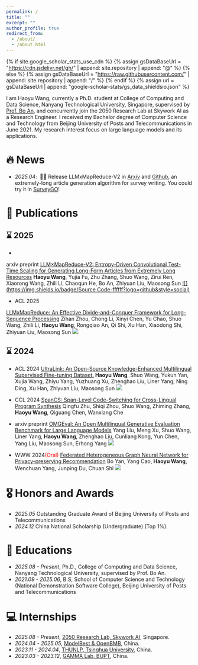 ```yaml
---
permalink: /
title: ""
excerpt: ""
author_profile: true
redirect_from: 
  - /about/
  - /about.html
---
```


{% if site.google_scholar_stats_use_cdn %}
{% assign gsDataBaseUrl = "https://cdn.jsdelivr.net/gh/" | append: site.repository | append: "@" %}
{% else %}
{% assign gsDataBaseUrl = "https://raw.githubusercontent.com/" | append: site.repository | append: "/" %}
{% endif %}
{% assign url = gsDataBaseUrl | append: "google-scholar-stats/gs_data_shieldsio.json" %}

<span class='anchor' id='about-me'></span>

I am Haoyu Wang, currently a Ph.D. student at College of Computing and Data Science, Nanyang Technological University, Singapore, supervised by [Prof. Bo An](https://personal.ntu.edu.sg/boan/), and concurrently join the 2050 Research Lab at Skywork AI as a Research Engineer. I received my Bachelor degree of Computer Science and Technology from Beijing University of Posts and Telecommunications in June 2021. My research interest focus on large language models and its applications.

# 🔥 News
- *2025.04*: &nbsp;🎉🎉 Release LLMxMapReduce-V2 in [Arxiv](https://arxiv.org/abs/2504.05732) and [Github](https://github.com/thunlp/LLMxMapReduce), an extremely-long article generation algorithm for survey writing. You could try it in [SurveyGO](https://surveygo.modelbest.cn/)!

# 📝 Publications 

## ⌛️ 2025
- 
<span class="badge">arxiv preprint</span>
[LLM$\times$MapReduce-V2: Entropy-Driven Convolutional Test-Time Scaling for Generating Long-Form Articles from Extremely Long Resources](https://arxiv.org/abs/2504.05732)
**Haoyu Wang**, Yujia Fu, Zhu Zhang, Shuo Wang, Zirui Ren, Xiaorong Wang, Zhili Li, Chaoqun He, Bo An, Zhiyuan Liu, Maosong Sun
[![](https://img.shields.io/badge/Source Code-ffffff?logo=github&style=social)](https://github.com/thunlp/LLMxMapReduce)

- <div class="badge">ACL 2025</div>
[LLMxMapReduce: An Effective Divide-and-Conquer Framework for Long-Sequence Processing](#)
Zihan Zhou, Chong Li, Xinyi Chen, Yu Chao, Shuo Wang, Zhili Li, **Haoyu Wang**, Rongqiao An, Qi Shi, Xu Han, Xiaodong Shi, Zhiyuan Liu, Maosong Sun
[![](https://img.shields.io/badge/Source%20Code-ffffff?logo=github&style=social)](https://github.com/thunlp/LLMxMapReduce)

## ⌛️ 2024
- <span class="conference-badge">ACL 2024</span>
[UltraLink: An Open-Source Knowledge-Enhanced Multilingual Supervised Fine-tuning Dataset.](https://arxiv.org/abs/2402.19142)
**Haoyu Wang**, Shuo Wang, Yukun Yan, Xujia Wang, Zhiyu Yang, Yuzhuang Xu, Zhenghao Liu, Liner Yang, Ning Ding, Xu Han, Zhiyuan Liu, Maosong Sun
[![](https://img.shields.io/badge/Source%20Code-ffffff?logo=github&style=social)](https://github.com/OpenBMB/UltraLink)

- <span class="conference-badge">CCL 2024</span>
[SpanCS: Span-Level Code-Switching for Cross-Lingual Program Synthesis](https://aclanthology.org/2024.ccl-1.1/)
Qingfu Zhu, Shiqi Zhou, Shuo Wang, Zhiming Zhang, **Haoyu Wang**, Qiguang Chen, Wanxiang Che

- <span class="conference-badge">arxiv preprint</span>
[OMGEval: An Open Multilingual Generative Evaluation Benchmark for Large Language Models](https://arxiv.org/abs/2402.03669)
Yang Liu, Meng Xu, Shuo Wang, Liner Yang, **Haoyu Wang**, Zhenghao Liu, Cunliang Kong, Yun Chen, Yang Liu, Maosong Sun, Erhong Yang
[![](https://img.shields.io/badge/Source%20Code-ffffff?logo=github&style=social)](https://github.com/blcuicall/OMGEval)

- <span class="conference-badge">WWW 2024</span><span style="color:red;">(Oral)</span>
[Federated Heterogeneous Graph Neural Network for Privacy-preserving Recommendation](https://dl.acm.org/doi/10.1145/3589334.3645535)
Bo Yan, Yang Cao, **Haoyu Wang**, Wenchuan Yang, Junping Du, Chuan Shi
[![](https://img.shields.io/badge/Source%20Code-ffffff?logo=github&style=social)](https://github.com/BUPT-GAMMA/FedHGNN)

# 🎖 Honors and Awards
- *2025.05* Outstanding Graduate Award of Beijing University of Posts and Telecommunications
- *2024.12* China National Scholarship (Undergraduate) (Top 1%). 

# 📖 Educations
- *2025.08 - Present*, Ph.D., College of Computing and Data Science, Nanyang Technological University, supervised by Prof. Bo An.
- *2021.09 - 2025.06*, B.S, School of Computer Science and Technology (National Demonstration Software College), Beijing University of Posts and Telecommunications

<!-- # 💬 Invited Talks
- *2021.06*, Lorem ipsum dolor sit amet, consectetur adipiscing elit. Vivamus ornare aliquet ipsum, ac tempus justo dapibus sit amet. 
- *2021.03*, Lorem ipsum dolor sit amet, consectetur adipiscing elit. Vivamus ornare aliquet ipsum, ac tempus justo dapibus sit amet.  \| [\[video\]](https://github.com/) -->

# 💻 Internships
- *2025.08 - Present*, [2050 Research Lab, Skywork AI](https://skywork.ai/), Singapore.
- *2024.04 - 2025.05*, [ModelBest & OpenBMB](https://modelbest.cn/), China.
- *2023.11 - 2024.04*, [THUNLP, Tsinghua University](http://nlp.csai.tsinghua.edu.cn/), China.
- *2023.03 - 2023.12*, [GAMMA Lab, BUPT](https://github.com/BUPT-GAMMA), China.